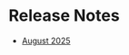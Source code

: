 # Release Notes

- [August 2025](./aug-2025.md)

<!--hide_directive
```{toctree}
:maxdepth: 5
:hidden:
aug-2025.md
```
hide_directive-->